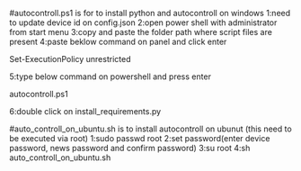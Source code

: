 #autocontroll.ps1 is for to install python and autocontroll on windows 
1:need to update device id on config.json
2:open power shell with administrator from start menu
3:copy and paste the folder path where script files are present
4:paste beklow command on panel and click enter

Set-ExecutionPolicy unrestricted

5:type below command on powershell and press enter 

autocontroll.ps1 

6:double click on install_requirements.py



#auto_controll_on_ubuntu.sh is to install autocontroll on ubunut (this need to be executed via root)
1:sudo passwd root
2:set password(enter device password, news password and confirm password)
3:su root
4:sh auto_controll_on_ubuntu.sh